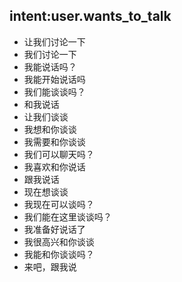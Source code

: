 ## intent:user.wants_to_talk
- 让我们讨论一下
- 我们讨论一下
- 我能说话吗？
- 我能开始说话吗
- 我们能谈谈吗？
- 和我说话
- 让我们谈谈
- 我想和你谈谈
- 我需要和你谈谈
- 我们可以聊天吗？
- 我喜欢和你说话
- 跟我说话
- 现在想谈谈
- 我现在可以谈吗？
- 我们能在这里谈谈吗？
- 我准备好说话了
- 我很高兴和你谈谈
- 我能和你谈谈吗？
- 来吧，跟我说
